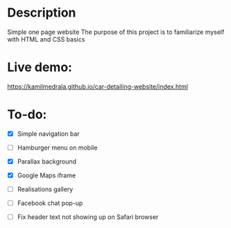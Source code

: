 # Description
Simple one page website
The purpose of this project is to familiarize myself with HTML and CSS basics 

# Live demo: 
https://kamilmedrala.github.io/car-detailing-website/index.html

# To-do:
- [x] Simple navigation bar
- [ ] Hamburger menu on mobile
- [x] Parallax background
- [x] Google Maps iframe
- [ ] Realisations gallery
- [ ] Facebook chat pop-up
- [ ] Fix header text not showing up on Safari browser


  
